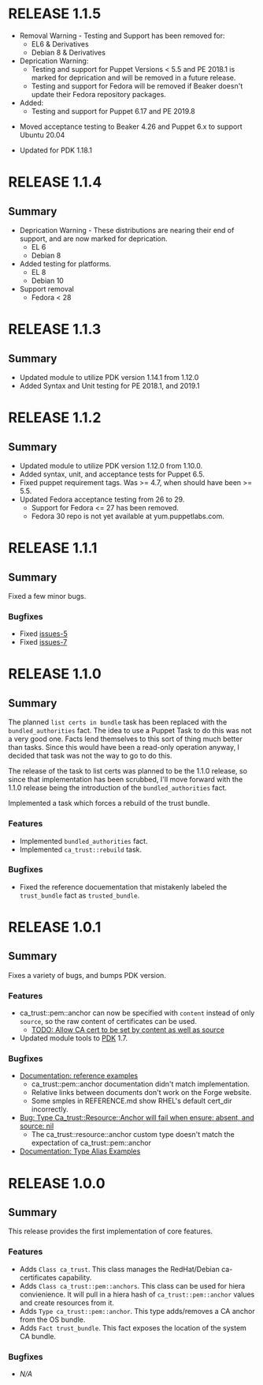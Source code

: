# RELEASE 1.1.5 #

+ Removal Warning - Testing and Support has been removed for:
  + EL6 & Derivatives
  + Debian 8 & Derivatives
+ Deprication Warning:
  + Testing and support for Puppet Versions < 5.5 and PE 2018.1 is marked for deprication and will be removed in a future release.
  + Testing and support for Fedora will be removed if Beaker doesn't update their Fedora repository packages.
+ Added:
  + Testing and support for Puppet 6.17 and PE 2019.8
* Moved acceptance testing to Beaker 4.26 and Puppet 6.x to support Ubuntu 20.04
+ Updated for PDK 1.18.1

# RELEASE 1.1.4 #

## Summary ##

+ Deprication Warning - These distributions are nearing their end of support, and are now marked for deprication.
  + EL 6
  + Debian 8
+ Added testing for platforms.
  + EL 8
  + Debian 10
+ Support removal
  + Fedora < 28

# RELEASE 1.1.3 #

## Summary ##

+ Updated module to utilize PDK version 1.14.1 from 1.12.0
+ Added Syntax and Unit testing for PE 2018.1, and 2019.1

# RELEASE 1.1.2 #

## Summary ##

+ Updated module to utilize PDK version 1.12.0 from 1.10.0.
+ Added syntax, unit, and acceptance tests for Puppet 6.5.
+ Fixed puppet requirement tags. Was >= 4.7, when should have been >= 5.5.
+ Updated Fedora acceptance testing from 26 to 29.
  + Support for Fedora <= 27 has been removed.
  + Fedora 30 repo is not yet available at yum.puppetlabs.com.


# RELEASE 1.1.1 #

## Summary ##

Fixed a few minor bugs. 

### Bugfixes ###

+ Fixed [issues-5](https://github.com/phoenixnap/puppet-ca_trust/issues/7)
+ Fixed [issues-7](https://github.com/phoenixnap/puppet-ca_trust/issues/5)


# RELEASE 1.1.0 #

## Summary ##

The planned `list certs in bundle` task has been replaced with the `bundled_authorities` fact.  The idea to use a Puppet Task to do this was not a very good one.  Facts lend themselves to this sort of thing much better than tasks. Since this would have been a read-only operation anyway, I decided that task was not the way to go to do this.

The release of the task to list certs was planned to be the 1.1.0 release, so since that implementation has been scrubbed, I'll move forward with the 1.1.0 release being the introduction of the `bundled_authorities` fact.

Implemented a task which forces a rebuild of the trust bundle.

### Features ###

+ Implemented `bundled_authorities` fact.
+ Implemented `ca_trust::rebuild` task.

### Bugfixes ###

+ Fixed the reference docuementation that mistakenly labeled the `trust_bundle` fact as `trusted_bundle`.


# RELEASE 1.0.1 #

## Summary ##

Fixes a variety of bugs, and bumps PDK version.

### Features ###

+ ca\_trust::pem::anchor can now be specified with `content` instead of only `source`, so the raw content
of certificates can be used.  
  + [TODO: Allow CA cert to be set by content as well as source](https://github.com/phoenixnap/puppet-ca_trust/issues/4)
+ Updated module tools to [PDK](https://puppet.com/docs/pdk/1.x/pdk.html) 1.7.

### Bugfixes ###

+ [Documentation: reference examples](https://github.com/phoenixnap/puppet-ca_trust/issues/1)
  + ca\_trust::pem::anchor documentation didn\'t match implementation.
  + Relative links between documents don't work on the Forge website.
  + Some smples in REFERENCE.md show RHEL's default cert\_dir incorrectly.
+ [Bug: Type Ca\_trust::Resource::Anchor will fail when ensure: absent, and source: nil](https://github.com/phoenixnap/puppet-ca_trust/issues/3)
  + The ca\_trust::resource::anchor custom type doesn't match the expectation of ca\_trust::pem::anchor
+ [Documentation: Type Alias Examples](https://github.com/phoenixnap/puppet-ca_trust/issues/2)

# RELEASE 1.0.0 #

## Summary ##

This release provides the first implementation of core features.

### Features ###

+ Adds `Class ca_trust`. This class manages the RedHat/Debian ca-certificates capability.
+ Adds `Class ca_trust::pem::anchors`.  This class can be used for hiera convienience.  It 
  will pull in a hiera hash of `ca_trust::pem::anchor` values and create resources from it.
+ Adds `Type ca_trust::pem::anchor`.  This type adds/removes a CA anchor from the OS bundle.
+ Adds `Fact trust_bundle`.  This fact exposes the location of the system CA bundle.

### Bugfixes ###

+ *N/A*
